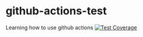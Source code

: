 # github-actions-test

Learning how to use github actions
[![Test Coverage](https://api.codeclimate.com/v1/badges/b7e6dd16f0c9616587df/test_coverage)](https://codeclimate.com/github/gitlabhq/gitlab-ci/test_coverage)
